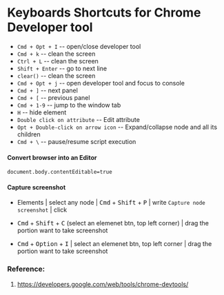 # Keyboards Shortcuts for Chrome Developer tool
* `Cmd + Opt + I`                    -- open/close developer tool
* `Cmd + k`                          -- clean the screen
* `Ctrl + L`                         -- clean the screen
* `Shift + Enter`                    -- go to next line
* `clear()`                          -- clean the  screen
* `Cmd + Opt + j`                    -- open developer tool and focus to console
* `Cmd + ]`                          -- next panel
* `Cmd + [`                          -- previous panel
* `Cmd + 1-9`                        -- jump to the window tab
* `H`                                -- hide element
* `Double click on attribute`        -- Edit attribute
* `Opt + Double-click on arrow icon` -- Expand/collapse node and all its children
* `Cmd + \`                          -- pause/resume script execution


#### Convert browser into an Editor
    document.body.contentEditable=true

#### Capture screenshot
* Elements | select any node | <kbd>Cmd</kbd> + <kbd>Shift</kbd> + <kbd>P</kbd> | write `Capture node screenshot` | click 

* <kbd>Cmd</kbd> + <kbd>Shift</kbd> + <kbd>C</kbd> (select an elemenet btn, top left corner) | drag the portion want to take screenshot

* <kbd>Cmd</kbd> + <kbd>Option</kbd> + <kbd>I</kbd> | select an elemenet btn, top left corner | drag the portion want to take screenshot

### Reference:
1. https://developers.google.com/web/tools/chrome-devtools/